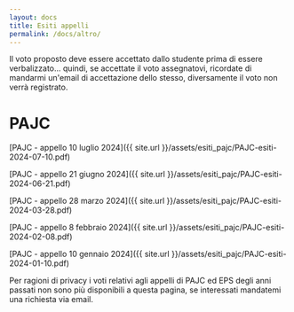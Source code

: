 ```yaml
---
layout: docs
title: Esiti appelli
permalink: /docs/altro/
---
```


<div class="note warning">
  <p>Il voto proposto deve essere accettato dallo studente prima di essere verbalizzato... quindi, se accettate il voto assegnatovi, ricordate di mandarmi un'email di accettazione dello stesso, diversamente il voto non verrà registrato.</p>
</div>

# PAJC
[PAJC - appello 10 luglio 2024]({{ site.url }}/assets/esiti_pajc/PAJC-esiti-2024-07-10.pdf)

[PAJC - appello 21 giugno 2024]({{ site.url }}/assets/esiti_pajc/PAJC-esiti-2024-06-21.pdf)

[PAJC - appello 28 marzo 2024]({{ site.url }}/assets/esiti_pajc/PAJC-esiti-2024-03-28.pdf)

[PAJC - appello 8 febbraio 2024]({{ site.url }}/assets/esiti_pajc/PAJC-esiti-2024-02-08.pdf)

[PAJC - appello 10 gennaio 2024]({{ site.url }}/assets/esiti_pajc/PAJC-esiti-2024-01-10.pdf)


<div class="note warning">
  <p></p>
  <p>Per ragioni di privacy i voti relativi agli appelli di PAJC ed EPS degli anni passati non sono più disponibili a questa pagina, se interessati mandatemi una richiesta via email.</p>
</div>

